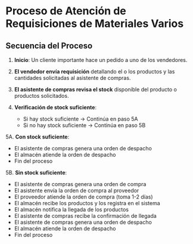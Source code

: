 
# Proceso de Atención de Requisiciones de Materiales Varios

## Secuencia del Proceso

1. **Inicio**: Un cliente importante hace un pedido a uno de los vendedores.

2. **El vendedor envía requisición** detallando el o los productos y las cantidades solicitadas al asistente de compras.

3. **El asistente de compras revisa el stock** disponible del producto o productos solicitados.

4. **Verificación de stock suficiente**:
   - Si hay stock suficiente → Continúa en paso 5A
   - Si no hay stock suficiente → Continúa en paso 5B

5A. **Con stock suficiente**:
   - El asistente de compras genera una orden de despacho
   - El almacén atiende la orden de despacho
   - Fin del proceso

5B. **Sin stock suficiente**:
   - El asistente de compras genera una orden de compra
   - El asistente envía la orden de compra al proveedor
   - El proveedor atiende la orden de compra (toma 1-2 días)
   - El almacén recibe los productos y los registra en el sistema
   - El almacén notifica la llegada de los productos
   - El asistente de compras recibe la confirmación de llegada
   - El asistente de compras genera una orden de despacho
   - El almacén atiende la orden de despacho
   - Fin del proceso
